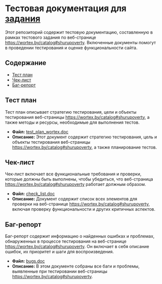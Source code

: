 # Тестовая документация для [задания](https://github.com/tdkomplekt/test_web_qa)

Этот репозиторий содержит тестовую документацию, составленную в рамках тестового задания по веб-странице https://wortex.by/catalog#shurupoverty. Включенные документы помогут в проведении тестирования и оценке функциональности сайта.

## Содержание

- [Тест план](#тест-план)
- [Чек-лист](#чек-лист)
- [Баг-репорт](#баг-репорт)

## Тест план

Тест план описывает стратегию тестирования, цели и объекты тестирования веб-страницы https://wortex.by/catalog#shurupoverty, а также методы и ресурсы, необходимые для выполнения тестов.

- **Файл:** [test_plan_wortex.doc](test_plan_wortex.doc)
- **Описание:** Этот документ содержит стратегию тестирования, цель и объекты тестирования веб-страницы https://wortex.by/catalog#shurupoverty, а также планирование тестов.

## Чек-лист

Чек-лист включает все функциональные требования и проверки, которые должны быть выполнены, чтобы убедиться, что веб-страница https://wortex.by/catalog#shurupoverty работает должным образом.

- **Файл:** [check_list.doc](check_list.doc)
- **Описание:** Документ содержит список всех элементов для проверки на веб-странице https://wortex.by/catalog#shurupoverty, включая проверку функциональности и других критичных аспектов.

## Баг-репорт

Баг-репорт содержит информацию о найденных ошибках и проблемах, обнаруженных в процессе тестирования на веб-странице https://wortex.by/catalog#shurupoverty. Он включает в себя описание ошибок, их приоритет и шаги для воспроизведения.

- **Файл:** [bugs.doc](bugs.doc)
- **Описание:** В этом документе собраны все баги и проблемы, выявленные при тестировании веб-страницы https://wortex.by/catalog#shurupoverty.
